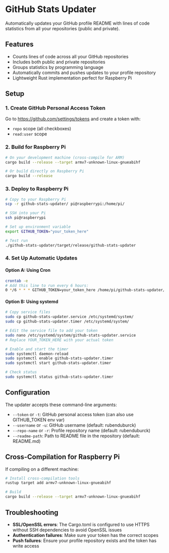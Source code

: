 # GitHub Stats Updater

Automatically updates your GitHub profile README with lines of code statistics from all your repositories (public and private).

## Features

- Counts lines of code across all your GitHub repositories
- Includes both public and private repositories
- Groups statistics by programming language
- Automatically commits and pushes updates to your profile repository
- Lightweight Rust implementation perfect for Raspberry Pi

## Setup

### 1. Create GitHub Personal Access Token

Go to https://github.com/settings/tokens and create a token with:
- `repo` scope (all checkboxes)
- `read:user` scope

### 2. Build for Raspberry Pi

```bash
# On your development machine (cross-compile for ARM)
cargo build --release --target armv7-unknown-linux-gnueabihf

# Or build directly on Raspberry Pi
cargo build --release
```

### 3. Deploy to Raspberry Pi

```bash
# Copy to your Raspberry Pi
scp -r github-stats-updater/ pi@raspberrypi:/home/pi/

# SSH into your Pi
ssh pi@raspberrypi

# Set up environment variable
export GITHUB_TOKEN="your_token_here"

# Test run
./github-stats-updater/target/release/github-stats-updater
```

### 4. Set Up Automatic Updates

#### Option A: Using Cron
```bash
crontab -e
# Add this line to run every 6 hours:
0 */6 * * * GITHUB_TOKEN=your_token_here /home/pi/github-stats-updater/target/release/github-stats-updater
```

#### Option B: Using systemd
```bash
# Copy service files
sudo cp github-stats-updater.service /etc/systemd/system/
sudo cp github-stats-updater.timer /etc/systemd/system/

# Edit the service file to add your token
sudo nano /etc/systemd/system/github-stats-updater.service
# Replace YOUR_TOKEN_HERE with your actual token

# Enable and start the timer
sudo systemctl daemon-reload
sudo systemctl enable github-stats-updater.timer
sudo systemctl start github-stats-updater.timer

# Check status
sudo systemctl status github-stats-updater.timer
```

## Configuration

The updater accepts these command-line arguments:

- `--token` or `-t`: GitHub personal access token (can also use GITHUB_TOKEN env var)
- `--username` or `-u`: GitHub username (default: rubenduburck)
- `--repo-name` or `-r`: Profile repository name (default: rubenduburck)
- `--readme-path`: Path to README file in the repository (default: README.md)

## Cross-Compilation for Raspberry Pi

If compiling on a different machine:

```bash
# Install cross-compilation tools
rustup target add armv7-unknown-linux-gnueabihf

# Build
cargo build --release --target armv7-unknown-linux-gnueabihf
```

## Troubleshooting

- **SSL/OpenSSL errors**: The Cargo.toml is configured to use HTTPS without SSH dependencies to avoid OpenSSL issues
- **Authentication failures**: Make sure your token has the correct scopes
- **Push failures**: Ensure your profile repository exists and the token has write access